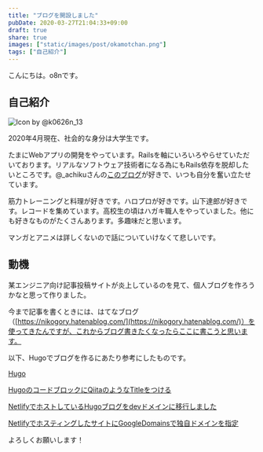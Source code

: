 ```yaml
---
title: "ブログを開設しました"
pubDate: 2020-03-27T21:04:33+09:00
draft: true
share: true
images: ["static/images/post/okamotchan.png"]
tags: ["自己紹介"]
---
```


こんにちは。o8nです。

<!--more-->

## 自己紹介

![Icon by @k0626n_13](/static/images/post/okamotchan.png)

2020年4月現在、社会的な身分は大学生です。

たまにWebアプリの開発をやっています。Railsを軸にいろいろやらせていただいております。リアルなソフトウェア技術者になる為にもRails依存を脱却したいところです。@_achikuさんの[このブログ](https://akirachiku.com/post/2019-01-27-i-am-software-engineer/)が好きで、いつも自分を奮い立たせています。

筋力トレーニングと料理が好きです。ハロプロが好きです。山下達郎が好きです。レコードを集めています。高校生の頃はハガキ職人をやっていました。他にも好きなものがたくさんあります。多趣味だと思います。

マンガとアニメは詳しくないので話についていけなくて悲しいです。

## 動機

某エンジニア向け記事投稿サイトが炎上しているのを見て、個人ブログを作ろうかなと思って作りました。

今まで記事を書くときには、はてなブログ（[https://nikogory.hatenablog.com/](https://nikogory.hatenablog.com/)）を使ってきたんですが、これからブログ書きたくなったらここに書こうと思います。

以下、Hugoでブログを作るにあたり参考にしたものです。

[Hugo](https://gohugo.io/)

[HugoのコードブロックにQiitaのようなTitleをつける](https://aakira.app/blog/2018/12/code-block-title/)

[NetlifyでホストしているHugoブログをdevドメインに移行しました](https://blog.a-1.dev/post/2019-04-05-migrate-domain/)

[NetlifyでホスティングしたサイトにGoogleDomainsで独自ドメインを指定](https://aakira.app/blog/2018/07/googledomains/)

よろしくお願いします！
